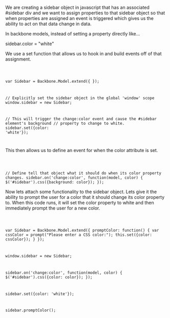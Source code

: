 


We are creating a sidebar object in javascript that has an associated #sidebar div and we want to assign properties to that sidebar object so that when properties are assigned an event is triggered which gives us the ability to act on that data change in data.  

In backbone models, instead of setting a property directly like...

sidebar.color = "white"

We use a set function that allows us to hook in and build events off of that assignment.

<code> 

  var Sidebar = Backbone.Model.extend({ });

  // Explicitly set the sidebar object in the global 'window' scope
  window.sidebar = new Sidebar;

  // This will trigger the change:color event and cause the #sidebar element's background 
  // property to change to white.
  sidebar.set({color: 'white'});

</code>

This then allows us to define an event for when the color attribute is set.

<code>

  // Define tell that object what it should do when its color property changes.
  sidebar.on('change:color', function(model, color) {
    $('#sidebar').css({background: color});
  });
</code>


Now lets attach some functionality to the sidebar object. Lets give it the ability to prompt the user for a color that it should change its color property to.  When this code runs, it will set the color property to white and then immediately prompt the user for a new color.


<code>

  var Sidebar = Backbone.Model.extend({
    promptColor: function() {
      var cssColor = prompt("Please enter a CSS color:");
      this.set({color: cssColor});
    }
  });

  window.sidebar = new Sidebar;

  sidebar.on('change:color', function(model, color) {
    $('#sidebar').css({color: color});
  });

  sidebar.set({color: 'white'});

  sidebar.promptColor();

</code>

